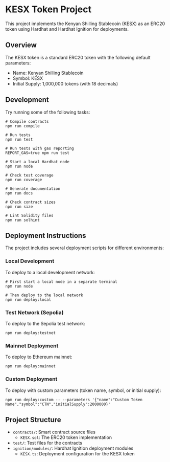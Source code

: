 # KESX Token Project

This project implements the Kenyan Shilling Stablecoin (KESX) as an ERC20 token using Hardhat and Hardhat Ignition for deployments.

## Overview

The KESX token is a standard ERC20 token with the following default parameters:

- Name: Kenyan Shilling Stablecoin
- Symbol: KESX
- Initial Supply: 1,000,000 tokens (with 18 decimals)

## Development

Try running some of the following tasks:

```shell
# Compile contracts
npm run compile

# Run tests
npm run test

# Run tests with gas reporting
REPORT_GAS=true npm run test

# Start a local Hardhat node
npm run node

# Check test coverage
npm run coverage

# Generate documentation
npm run docs

# Check contract sizes
npm run size

# Lint Solidity files
npm run solhint
```

## Deployment Instructions

The project includes several deployment scripts for different environments:

### Local Development

To deploy to a local development network:

```shell
# First start a local node in a separate terminal
npm run node

# Then deploy to the local network
npm run deploy:local
```

### Test Network (Sepolia)

To deploy to the Sepolia test network:

```shell
npm run deploy:testnet
```

### Mainnet Deployment

To deploy to Ethereum mainnet:

```shell
npm run deploy:mainnet
```

### Custom Deployment

To deploy with custom parameters (token name, symbol, or initial supply):

```shell
npm run deploy:custom -- --parameters '{"name":"Custom Token Name","symbol":"CTN","initialSupply":2000000}'
```

## Project Structure

- `contracts/`: Smart contract source files
  - `KESX.sol`: The ERC20 token implementation
- `test/`: Test files for the contracts
- `ignition/modules/`: Hardhat Ignition deployment modules
  - `KESX.ts`: Deployment configuration for the KESX token
